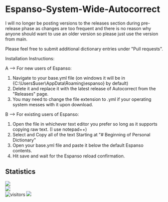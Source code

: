 # Espanso-System-Wide-Autocorrect 

I will no longer be posting versions to the releases section during pre-release phase as changes are too frequent and there is no reason why anyone should want to use an older version so please just use the version from main. 

Please feel free to submit additional dictionary entries under "Pull requests". 

Installation Instructions: 

A -->  For new users of Espanso: 
1. Navigate to your base.yml file (on windows it will be in {C:\Users\$user\AppData\Roaming\espanso} by default) 
2. Delete it and replace it with the latest release of Autocorrect from the "Releases" page. 
3. You may need to change the file extension to .yml if your operating system messes with it upon download. 


B -->  For existing users of Espanso: 
1. Open the file in whichever text editor you prefer so long as it supports copying raw text. (I use notepad++) 
2. Select and Copy all of the text Starting at "# Beginning of Personal Dictionary" 
5. Open your base.yml file and paste it below the default Espanso contents. 
6. Hit save and wait for the Espanso reload confirmation. 


## Statistics
[![](https://github-readme-stats-updated-opbwxjrxi-vintagemotors.vercel.app/api?username=Vintagemotors&show_icons=true&theme=tokyonight&count_private=true&hide_border=true&exclude_repo=github-readme-stats)](https://github.com/Vintagemotors/Espanso-System-Wide-Autocorrect)  
[![](https://github-readme-stats-updated-opbwxjrxi-vintagemotors.vercel.app/api/top-langs/?username=Vintagemotors&theme=tokyonight&&hide=CSSlayout=compact&hide_border=true&exclude_repo=github-readme-stats)](https://github.com/Vintagemotors/Espanso-System-Wide-Autocorrect)  
![visitors](https://visitor-badge.laobi.icu/badge?page_id=Vintagemotors.Espanso-System-Wide-Autocorrect)
[![](https://komarev.com/ghpvc/?username=Vintagemotors&color=28AFB0)](https://github.com/Vintagemotors) 

